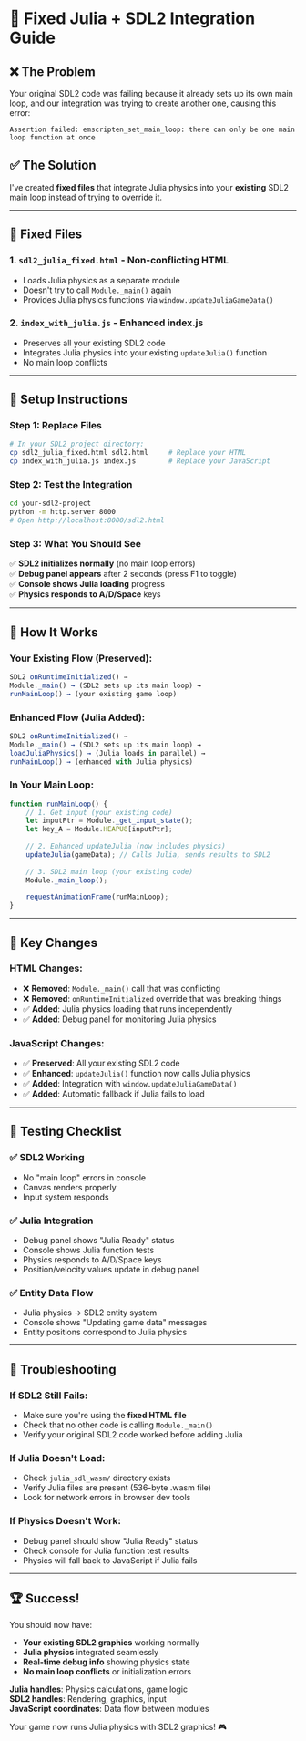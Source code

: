# 🔧 Fixed Julia + SDL2 Integration Guide

## ❌ **The Problem**
Your original SDL2 code was failing because it already sets up its own main loop, and our integration was trying to create another one, causing this error:
```
Assertion failed: emscripten_set_main_loop: there can only be one main loop function at once
```

## ✅ **The Solution**
I've created **fixed files** that integrate Julia physics into your **existing** SDL2 main loop instead of trying to override it.

---

## 📁 **Fixed Files**

### **1. `sdl2_julia_fixed.html`** - Non-conflicting HTML
- Loads Julia physics as a separate module
- Doesn't try to call `Module._main()` again 
- Provides Julia physics functions via `window.updateJuliaGameData()`

### **2. `index_with_julia.js`** - Enhanced index.js
- Preserves all your existing SDL2 code
- Integrates Julia physics into your existing `updateJulia()` function
- No main loop conflicts

---

## 🚀 **Setup Instructions**

### **Step 1: Replace Files**
```bash
# In your SDL2 project directory:
cp sdl2_julia_fixed.html sdl2.html     # Replace your HTML
cp index_with_julia.js index.js        # Replace your JavaScript
```

### **Step 2: Test the Integration**
```bash
cd your-sdl2-project
python -m http.server 8000
# Open http://localhost:8000/sdl2.html
```

### **Step 3: What You Should See**
✅ **SDL2 initializes normally** (no main loop errors)  
✅ **Debug panel appears** after 2 seconds (press F1 to toggle)  
✅ **Console shows Julia loading** progress  
✅ **Physics responds to A/D/Space** keys  

---

## 🔄 **How It Works**

### **Your Existing Flow (Preserved):**
```javascript
SDL2 onRuntimeInitialized() →
Module._main() → (SDL2 sets up its main loop) →
runMainLoop() → (your existing game loop)
```

### **Enhanced Flow (Julia Added):**
```javascript
SDL2 onRuntimeInitialized() →
Module._main() → (SDL2 sets up its main loop) →
loadJuliaPhysics() → (Julia loads in parallel) →
runMainLoop() → (enhanced with Julia physics)
```

### **In Your Main Loop:**
```javascript
function runMainLoop() {
    // 1. Get input (your existing code)
    let inputPtr = Module._get_input_state();
    let key_A = Module.HEAPU8[inputPtr];
    
    // 2. Enhanced updateJulia (now includes physics)
    updateJulia(gameData); // Calls Julia, sends results to SDL2
    
    // 3. SDL2 main loop (your existing code)
    Module._main_loop();
    
    requestAnimationFrame(runMainLoop);
}
```

---

## 🎯 **Key Changes**

### **HTML Changes:**
- ❌ **Removed**: `Module._main()` call that was conflicting
- ❌ **Removed**: `onRuntimeInitialized` override that was breaking things
- ✅ **Added**: Julia physics loading that runs independently
- ✅ **Added**: Debug panel for monitoring Julia physics

### **JavaScript Changes:**
- ✅ **Preserved**: All your existing SDL2 code
- ✅ **Enhanced**: `updateJulia()` function now calls Julia physics
- ✅ **Added**: Integration with `window.updateJuliaGameData()`
- ✅ **Added**: Automatic fallback if Julia fails to load

---

## 🧪 **Testing Checklist**

### **✅ SDL2 Working**
- No "main loop" errors in console
- Canvas renders properly
- Input system responds

### **✅ Julia Integration**
- Debug panel shows "Julia Ready" status
- Console shows Julia function tests
- Physics responds to A/D/Space keys
- Position/velocity values update in debug panel

### **✅ Entity Data Flow**
- Julia physics → SDL2 entity system
- Console shows "Updating game data" messages
- Entity positions correspond to Julia physics

---

## 🐛 **Troubleshooting**

### **If SDL2 Still Fails:**
- Make sure you're using the **fixed HTML file**
- Check that no other code is calling `Module._main()` 
- Verify your original SDL2 code worked before adding Julia

### **If Julia Doesn't Load:**
- Check `julia_sdl_wasm/` directory exists
- Verify Julia files are present (536-byte .wasm file)
- Look for network errors in browser dev tools

### **If Physics Doesn't Work:**
- Debug panel should show "Julia Ready" status
- Check console for Julia function test results
- Physics will fall back to JavaScript if Julia fails

---

## 🏆 **Success!**

You should now have:
- **Your existing SDL2 graphics** working normally
- **Julia physics** integrated seamlessly  
- **Real-time debug info** showing physics state
- **No main loop conflicts** or initialization errors

**Julia handles**: Physics calculations, game logic  
**SDL2 handles**: Rendering, graphics, input  
**JavaScript coordinates**: Data flow between modules

Your game now runs Julia physics with SDL2 graphics! 🎮 
